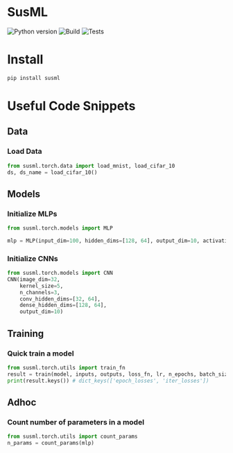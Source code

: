 # SusML
![Python version](https://img.shields.io/badge/Python-3.9%2B-brightgreen)
![Build](https://img.shields.io/github/actions/workflow/status/sustainability-lab/SusML/build.yml?label=build&logo=github)
![Tests](https://img.shields.io/github/actions/workflow/status/sustainability-lab/SusML/tests.yml?label=tests&logo=github)

# Install
```bash
pip install susml
```

# Useful Code Snippets

## Data
### Load Data
```python
from susml.torch.data import load_mnist, load_cifar_10
ds, ds_name = load_cifar_10()
```

## Models
### Initialize MLPs
```python
from susml.torch.models import MLP

mlp = MLP(input_dim=100, hidden_dims=[128, 64], output_dim=10, activation="relu", dropout=0.1)
```

### Initialize CNNs
```python
from susml.torch.models import CNN
CNN(image_dim=32, 
    kernel_size=5, 
    n_channels=3, 
    conv_hidden_dims=[32, 64], 
    dense_hidden_dims=[128, 64], 
    output_dim=10)
```

## Training
### Quick train a model
```python
from susml.torch.utils import train_fn
result = train(model, inputs, outputs, loss_fn, lr, n_epochs, batch_size, enable_tqdm=True)
print(result.keys()) # dict_keys(['epoch_losses', 'iter_losses'])
```

## Adhoc
### Count number of parameters in a model
```python
from susml.torch.utils import count_params
n_params = count_params(mlp)
```